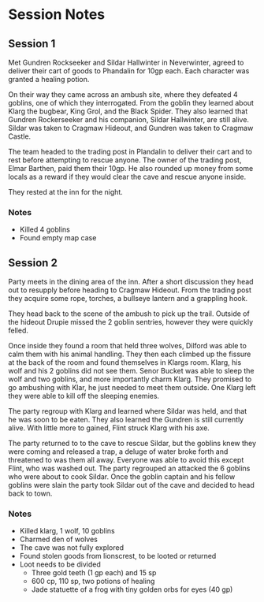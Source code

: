 # Session Notes

## Session 1
Met Gundren Rockseeker and Sildar Hallwinter in Neverwinter, agreed to deliver
their cart of goods to Phandalin for 10gp each.
Each character was granted a healing potion.

On their way they came across an ambush site, where they defeated 4 goblins,
one of which they interrogated.  From the goblin they learned about Klarg the
bugbear, King Grol, and the Black Spider.  They also learned that Gundren
Rockerseeker and his companion, Sildar Hallwinter, are still alive.  Sildar
was taken to Cragmaw Hideout, and Gundren was taken to Cragmaw Castle.

The team headed to the trading post in Plandalin to deliver their cart and to
rest before attempting to rescue anyone.  The owner of the trading post, Elmar
Barthen, paid them their 10gp.  He also rounded up money from some locals as
a reward if they would clear the cave and rescue anyone inside.

They rested at the inn for the night.

### Notes
- Killed 4 goblins
- Found empty map case

## Session 2
Party meets in the dining area of the inn.  After a short discussion they head
out to resupply before heading to Cragmaw Hideout.  From the trading post they
acquire some rope, torches, a bullseye lantern and a grappling hook.

They head back to the scene of the ambush to pick up the trail.  Outside of the
hideout Drupie missed the 2 goblin sentries, however they were quickly felled.

Once inside they found a room that held three wolves, Dilford was able to calm
them with his animal handling.  They then each climbed up the fissure at the
back of the room and found themselves in Klargs room.  Klarg, his wolf and his
2 goblins did not see them.  Senor Bucket was able to sleep the wolf and two
goblins, and more importantly charm Klarg.  They promised to go ambushing with
Klar, he just needed to meet them outside.  One Klarg left they were able to
kill off the sleeping enemies.

The party regroup with Klarg and learned where Sildar was held, and that he was
soon to be eaten.  They also learned the Gundren is still currently alive.
With little more to gained, Flint struck Klarg with his axe.

The party returned to to the cave to rescue Sildar, but the goblins knew they
were coming and released a trap, a deluge of water broke forth and threatened
to was them all away.  Everyone was able to avoid this except Flint, who was
washed out.  The party regrouped an attacked the 6 goblins who were about to
cook Sildar.  Once the goblin captain and his fellow goblins were slain the
party took Sildar out of the cave and decided to head back to town.

### Notes
- Killed klarg, 1 wolf, 10 goblins
- Charmed den of wolves
- The cave was not fully explored
- Found stolen goods from lionscrest, to be looted or returned
- Loot needs to be divided
    - Three gold teeth (1 gp each) and 15 sp
    - 600 cp, 110 sp, two potions of healing
    - Jade statuette of a frog with tiny golden orbs for eyes (40 gp)
